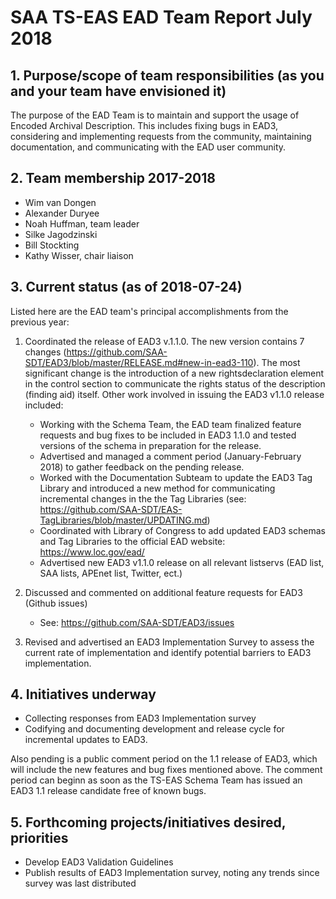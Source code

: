 # SAA TS-EAS EAD Team Report July 2018

## 1. Purpose/scope of team responsibilities (as you and your team have envisioned it)

The purpose of the EAD Team is to maintain and support the usage of Encoded Archival Description. This includes fixing bugs in EAD3, considering and implementing requests from the community, maintaining documentation, and communicating with the EAD user community.

## 2. Team membership 2017-2018
- Wim van Dongen
- Alexander Duryee
- Noah Huffman, team leader
- Silke Jagodzinski
- Bill Stockting
- Kathy Wisser, chair liaison

## 3. Current status (as of 2018-07-24)

Listed here are the EAD team's principal accomplishments from the previous year:

1. Coordinated the release of EAD3 v.1.1.0. The new version contains 7 changes (https://github.com/SAA-SDT/EAD3/blob/master/RELEASE.md#new-in-ead3-110). The most significant change is the introduction of a new rightsdeclaration element in the control section to communicate the rights status of the description (finding aid) itself.  Other work involved in issuing the EAD3 v1.1.0 release included:
   - Working with the Schema Team, the EAD team finalized feature requests and bug fixes to be included in EAD3 1.1.0 and tested versions of the schema in preparation for the release.
   - Advertised and managed a comment period (January-February 2018) to gather feedback on the pending release.
   - Worked with the Documentation Subteam to update the EAD3 Tag Library and introduced a new method for communicating incremental changes in the the Tag Libraries (see: https://github.com/SAA-SDT/EAS-TagLibraries/blob/master/UPDATING.md)
   - Coordinated with Library of Congress to add updated EAD3 schemas and Tag Libraries to the official EAD website: https://www.loc.gov/ead/
   - Advertised new EAD3 v1.1.0 release on all relevant listservs (EAD list, SAA lists, APEnet list, Twitter, ect.)

2. Discussed and commented on additional feature requests for EAD3 (Github issues)
   - See: https://github.com/SAA-SDT/EAD3/issues
   
3. Revised and advertised an EAD3 Implementation Survey to assess the current rate of implementation and identify potential barriers to EAD3 implementation.


## 4. Initiatives underway

- Collecting responses from EAD3 Implementation survey
- Codifying and documenting development and release cycle for incremental updates to EAD3.

Also pending is a public comment period on the 1.1 release of EAD3, which will include the new features and bug fixes mentioned above. The comment period can beginn as soon as the TS-EAS Schema Team has issued an EAD3 1.1 release candidate free of known bugs.

## 5. Forthcoming projects/initiatives desired, priorities

- Develop EAD3 Validation Guidelines
- Publish results of EAD3 Implementation survey, noting any trends since survey was last distributed
